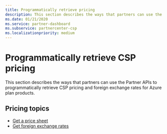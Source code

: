```yaml
---
title: Programmatically retrieve pricing
description: This section describes the ways that partners can use the Partner APIs to programmatically retrieve pricing and foreign exchange rates for Azure plan products.
ms.date: 01/21/2020
ms.service: partner-dashboard
ms.subservice: partnercenter-csp
ms.localizationpriority: medium
---
```


# Programmatically retrieve CSP pricing

This section describes the ways that partners can use the Partner APIs to programmatically retrieve CSP pricing and foreign exchange rates for Azure plan products.

## Pricing topics

- [Get a price sheet](get-a-price-sheet.md)
- [Get foreign exchange rates](get-foreign-exchange-rates.md)

